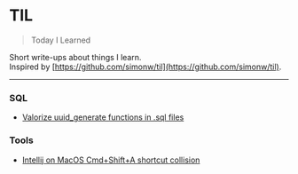 # TIL

> Today I Learned

Short write-ups about things I learn.  
Inspired by [https://github.com/simonw/til](https://github.com/simonw/til).

---

### SQL

- [Valorize uuid_generate functions in .sql files](sql/valorize_uuid_random_in_sql.md)

### Tools

- [Intellij on MacOS Cmd+Shift+A shortcut collision](tools/intellij_macos_cmd_shift_a_collision.md)
